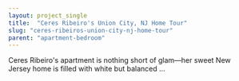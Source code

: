 ```yaml
---
layout: project_single
title:  "Ceres Ribeiro's Union City, NJ Home Tour"
slug: "ceres-ribeiros-union-city-nj-home-tour"
parent: "apartment-bedroom"
---
```

Ceres Ribeiro's apartment is nothing short of glam—her sweet New Jersey home is filled with white but balanced ...